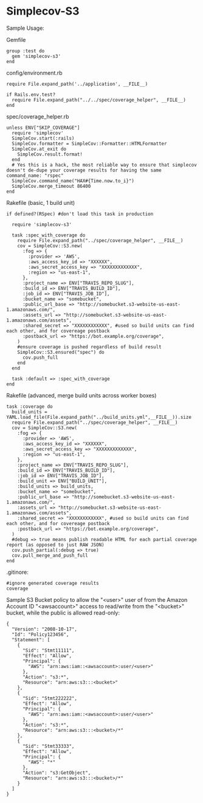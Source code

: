 # Simplecov-S3

Sample Usage:

Gemfile

    group :test do
      gem 'simplecov-s3'
    end

config/environment.rb

    require File.expand_path('../application', __FILE__)

    if Rails.env.test?
      require File.expand_path("../../spec/coverage_helper", __FILE__)
    end

spec/coverage_helper.rb

    unless ENV["SKIP_COVERAGE"]
      require 'simplecov'
      SimpleCov.start(:rails)
      SimpleCov.formatter = SimpleCov::Formatter::HTMLFormatter
      SimpleCov.at_exit do
        SimpleCov.result.format!
      end
      # Yes this is a hack, the most reliable way to ensure that simplecov doesn't de-dupe your coverage results for having the same command_name: "rspec"
      SimpleCov.command_name("HAX#{Time.now.to_i}")
      SimpleCov.merge_timeout 86400
    end

Rakefile (basic, 1 build unit)

    if defined?(RSpec) #don't load this task in production

      require 'simplecov-s3'

      task :spec_with_coverage do
        require File.expand_path("../spec/coverage_helper", __FILE__)
        cov = SimpleCov::S3.new(
          :fog => {
            :provider => 'AWS',
            :aws_access_key_id => "XXXXXX",
            :aws_secret_access_key => "XXXXXXXXXXXXX",
            :region => "us-east-1",
          },
          :project_name => ENV["TRAVIS_REPO_SLUG"],
          :build_id => ENV["TRAVIS_BUILD_ID"],
          :job_id => ENV["TRAVIS_JOB_ID"],
          :bucket_name => "somebucket",
          :public_url_base => "http://somebucket.s3-website-us-east-1.amazonaws.com/",
          :assets_url => "http://somebucket.s3-website-us-east-1.amazonaws.com/assets",
          :shared_secret => "XXXXXXXXXXXX", #used so build units can find each other, and for covereage postback
          :postback_url => "https://bot.example.org/coverage",
        )
        #ensure coverage is pushed regardless of build result
        SimpleCov::S3.ensured("spec") do
          cov.push_full
        end
      end

      task :default => :spec_with_coverage
    end

Rakefile (advanced, merge build units across worker boxes)

    task :coverage do
      build_units = YAML.load_file(File.expand_path("../build_units.yml",__FILE__)).size
      require File.expand_path("../spec/coverage_helper", __FILE__)
      cov = SimpleCov::S3.new(
        :fog => {
          :provider => 'AWS',
          :aws_access_key_id => "XXXXXX",
          :aws_secret_access_key => "XXXXXXXXXXXXX",
          :region => "us-east-1",
        },
        :project_name => ENV["TRAVIS_REPO_SLUG"],
        :build_id => ENV["TRAVIS_BUILD_ID"],
        :job_id => ENV["TRAVIS_JOB_ID"],
        :build_unit => ENV["BUILD_UNIT"],
        :build_units => build_units,
        :bucket_name => "somebucket",
        :public_url_base => "http://somebucket.s3-website-us-east-1.amazonaws.com/",
        :assets_url => "http://somebucket.s3-website-us-east-1.amazonaws.com/assets",
        :shared_secret => "XXXXXXXXXXXX", #used so build units can find each other, and for covereage postback
        :postback_url => "https://bot.example.org/coverage",
      )
      #debug => true means publish readable HTML for each partial coverage report (as opposed to just RAW JSON)
      cov.push_partial(:debug => true)
      cov.pull_merge_and_push_full
    end

.gitinore:

    #ignore generated coverage results
    coverage

Sample S3 Bucket policy to allow the "\<user\>" user of from the Amazon Account ID "\<awsaccount\>" access to read/write from the "\<bucket\>" bucket, while the public is allowed read-only:

    {
      "Version": "2008-10-17",
      "Id": "Policy123456",
      "Statement": [
        {
          "Sid": "Stmt11111",
          "Effect": "Allow",
          "Principal": {
            "AWS": "arn:aws:iam::<awsaccount>:user/<user>"
          },
          "Action": "s3:*",
          "Resource": "arn:aws:s3:::<bucket>"
        },
        {
          "Sid": "Stmt222222",
          "Effect": "Allow",
          "Principal": {
            "AWS": "arn:aws:iam::<awsaccount>:user/<user>"
          },
          "Action": "s3:*",
          "Resource": "arn:aws:s3:::<bucket>/*"
        },
        {
          "Sid": "Stmt33333",
          "Effect": "Allow",
          "Principal": {
            "AWS": "*"
          },
          "Action": "s3:GetObject",
          "Resource": "arn:aws:s3:::<bucket>/*"
        }
      ]
    }
